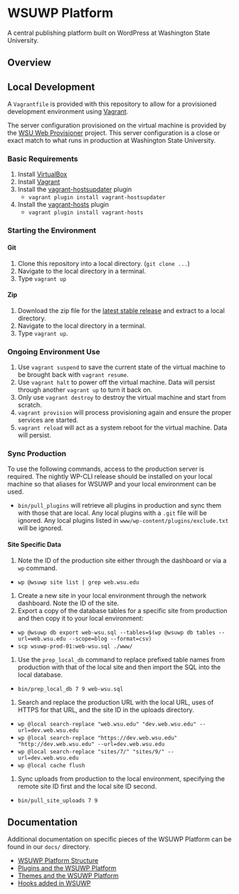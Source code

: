 # WSUWP Platform

A central publishing platform built on WordPress at Washington State University.

## Overview

## Local Development

A `Vagrantfile` is provided with this repository to allow for a provisioned development environment using [Vagrant](http://vagrantup.com).

The server configuration provisioned on the virtual machine is provided by the [WSU Web Provisioner](https://github.com/washingtonstateuniversity/wsu-web-provisioner) project. This server configuration is a close or exact match to what runs in production at Washington State University.

### Basic Requirements

1. Install [VirtualBox](http://virtualbox.org)
1. Install [Vagrant](http://vagrantup.com)
1. Install the [vagrant-hostsupdater](https://github.com/cogitatio/vagrant-hostsupdater) plugin
    * `vagrant plugin install vagrant-hostsupdater`
1. Install the [vagrant-hosts](https://github.com/adrienthebo/vagrant-hosts) plugin
    * `vagrant plugin install vagrant-hosts`

### Starting the Environment

#### Git

1. Clone this repository into a local directory. (`git clone ...`)
1. Navigate to the local directory in a terminal.
1. Type `vagrant up`

#### Zip

1. Download the zip file for the [latest stable release](https://github.com/washingtonstateuniversity/WSUWP-Platform/releases) and extract to a local directory.
1. Navigate to the local directory in a terminal.
1. Type `vagrant up`.

### Ongoing Environment Use

1. Use `vagrant suspend` to save the current state of the virtual machine to be brought back with `vagrant resume`.
1. Use `vagrant halt` to power off the virtual machine. Data will persist through another `vagrant up` to turn it back on.
1. Only use `vagrant destroy` to destroy the virtual machine and start from scratch.
1. `vagrant provision` will process provisioning again and ensure the proper services are started.
1. `vagrant reload` will act as a system reboot for the virtual machine. Data will persist.

### Sync Production

To use the following commands, access to the production server is required. The nightly WP-CLI release should be installed on your local machine so that aliases for WSUWP and your local environment can be used.

* `bin/pull_plugins` will retrieve all plugins in production and sync them with those that are local. Any local plugins with a `.git` file will be ignored. Any local plugins listed in `www/wp-content/plugins/exclude.txt` will be ignored.

#### Site Specific Data

1. Note the ID of the production site either through the dashboard or via a `wp` command.
  * `wp @wsuwp site list | grep web.wsu.edu`
1. Create a new site in your local environment through the network dashboard. Note the ID of the site.
1. Export a copy of the database tables for a specific site from production and then copy it to your local environment:
  * `wp @wsuwp db export web-wsu.sql --tables=$(wp @wsuwp db tables --url=web.wsu.edu --scope=blog --format=csv)`
  * `scp wsuwp-prod-01:web-wsu.sql ./www/`
1. Use the `prep_local_db` command to replace prefixed table names from production with that of the local site and then import the SQL into the local database.
  * `bin/prep_local_db 7 9 web-wsu.sql`
1. Search and replace the production URL with the local URL, uses of HTTPS for that URL, and the site ID in the uploads directory.
  * `wp @local search-replace "web.wsu.edu" "dev.web.wsu.edu" --url=dev.web.wsu.edu`
  * `wp @local search-replace "https://dev.web.wsu.edu" "http://dev.web.wsu.edu" --url=dev.web.wsu.edu`
  * `wp @local search-replace "sites/7/" "sites/9/" --url=dev.web.wsu.edu`
  * `wp @local cache flush`
1. Sync uploads from production to the local environment, specifying the remote site ID first and the local site ID second.
  * `bin/pull_site_uploads 7 9`

## Documentation

Additional documentation on specific pieces of the WSUWP Platform can be found in our `docs/` directory.

* [WSUWP Platform Structure](https://github.com/washingtonstateuniversity/WSUWP-Platform/blob/master/docs/platform-structure.md)
* [Plugins and the WSUWP Platform](https://github.com/washingtonstateuniversity/WSUWP-Platform/blob/master/docs/plugins.md)
* [Themes and the WSUWP Platform](https://github.com/washingtonstateuniversity/WSUWP-Platform/blob/master/docs/themes.md)
* [Hooks added in WSUWP](https://github.com/washingtonstateuniversity/WSUWP-Platform/blob/master/docs/hooks.md)
